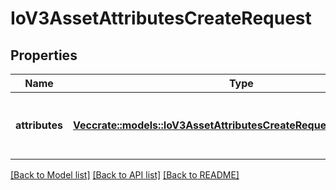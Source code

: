 # IoV3AssetAttributesCreateRequest

## Properties

Name | Type | Description | Notes
------------ | ------------- | ------------- | -------------
**attributes** | [**Vec<crate::models::IoV3AssetAttributesCreateRequestAttributesInner>**](io_v3_asset_attributes_create_request_attributes_inner.md) | An array of new custom asset attributes. | 

[[Back to Model list]](../README.md#documentation-for-models) [[Back to API list]](../README.md#documentation-for-api-endpoints) [[Back to README]](../README.md)


